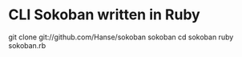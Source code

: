 # CLI Sokoban written in Ruby

git clone git://github.com/Hanse/sokoban sokoban
cd sokoban
ruby sokoban.rb
